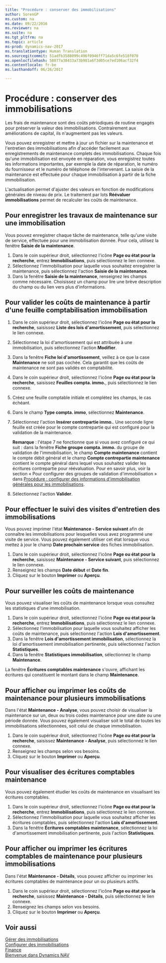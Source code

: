 ```yaml
---
title: "Procédure : conserver des immobilisations"
author: SorenGP
ms.custom: na
ms.date: 09/22/2016
ms.reviewer: na
ms.suite: na
ms.tgt_pltfrm: na
ms.topic: article
ms-prod: dynamics-nav-2017
ms.translationtype: Human Translation
ms.sourcegitcommit: 51adfb3588099c496f0946ff71da5c6fe518f070
ms.openlocfilehash: 58077a38433a73b981a6f3d05ce7ed106acf32f4
ms.contentlocale: fr-be
ms.lasthandoff: 06/26/2017

---
```


# <a name="how-to-maintain-fixed-assets"></a>Procédure : conserver des immobilisations
Les frais de maintenance sont des coûts périodiques de routine engagés pour préserver la valeur des immobilisations. Contrairement aux améliorations de capital, ils n'augmentent pas les valeurs.

Vous pouvez enregistrer et mettre à jour un fichier sur la maintenance et l'entretien des immobilisations afin d'accéder facilement aux enregistrements de maintenance complets des immobilisations. Chaque fois qu'une immobilisation est envoyée en réparation, vous enregistrez toutes les informations importantes, par exemple la date de réparation, le numéro du fournisseur et le numéro de téléphone de l'intervenant. La saisie de la maintenance est effectuée pour chaque immobilisation à partir de la fiche immobilisation.

L'actualisation permet d'ajuster des valeurs en fonction de modifications générales de niveau de prix. Le traitement par lots **Réévaluer immobilisations** permet de recalculer les coûts de maintenance.

## <a name="to-record-maintenance-work-on-a-fixed-asset"></a>Pour enregistrer les travaux de maintenance sur une immobilisation  
Vous pouvez enregistrer chaque tâche de maintenance, telle qu'une visite de service, effectuée pour une immobilisation donnée. Pour cela, utilisez la fenêtre **Saisie de la maintenance**.  

1. Dans le coin supérieur droit, sélectionnez l'icône **Page ou état pour la recherche**, entrez **Immobilisations**, puis sélectionnez le lien connexe.  
2. Sélectionnez l'immobilisation pour laquelle vous souhaitez enregistrer la maintenance, puis sélectionnez l'action **Saisie de la maintenance**.
3. Dans la fenêtre **Saisie de la maintenance**, renseignez les champs comme nécessaire. Choisissez un champ pour lire une brève description du champ ou du lien vers plus d'informations.  

## <a name="to-post-maintenance-costs-from-a-fixed-asset-gl-journal"></a>Pour valider les coûts de maintenance à partir d'une feuille comptabilisation immobilisation
1. Dans le coin supérieur droit, sélectionnez l'icône **Page ou état pour la recherche**, saisissez **Liste des lois d'amortissement**, puis sélectionnez le lien connexe.  
2. Sélectionnez la loi d'amortissement qui est attribuée à une immobilisation, puis sélectionnez l'action **Modifier**.
3. Dans la fenêtre **Fiche loi d'amortissement**, veillez à ce que la case **Maintenance** ne soit pas cochée. Cela garantit que les coûts de maintenance ne sont pas validés en comptabilité.
4. Dans le coin supérieur droit, sélectionnez l'icône **Page ou état pour la recherche**, saisissez **Feuilles compta. immo.**, puis sélectionnez le lien connexe.  
5. Créez une feuille comptable initiale et complétez les champs, le cas échéant.
6. Dans le champ **Type compta. immo**, sélectionnez **Maintenance**.
7. Sélectionnez l'action **Insérer contrepartie immo.**. Une seconde ligne feuille est créée pour le compte contrepartie qui est configuré pour la validation de la maintenance.

    **Remarque** : l'étape 7 ne fonctionne que si vous avez configuré ce qui suit : dans la fenêtre **Fiche groupe compta. immo.** du groupe de validation de l'immobilisation, le champ **Compte maintenance** contient le compte débit général et le champ **Compte contrepartie maintenance** contient le compte général dans lequel vous souhaitez valider les écritures contrepartie pour réévaluation. Pour en savoir plus, voir la section « Pour configurer des groupes de validation d'immobilisation » dans [Procédure : configurer des informations d'immobilisation générales pour les immobilisations](fa-how-setup-general.md).
8. Sélectionnez l'action **Valider**.

## <a name="to-follow-up-on-fixed-assets-service-visits"></a>Pour effectuer le suivi des visites d'entretien des immobilisations
Vous pouvez imprimer l'état **Maintenance - Service suivant** afin de connaître les immobilisations pour lesquelles vous avez programmé une visite de service. Vous pouvez également utiliser cet état lorsque vous mettez à jour le champ **Date prochain service** des fiches immobilisation.  

1. Dans le coin supérieur droit, sélectionnez l'icône **Page ou état pour la recherche**, saisissez **Maintenance - Service suivant**, puis sélectionnez le lien connexe.  
2. Renseignez les champs **Date début** et **Date fin**.  
3. Cliquez sur le bouton **Imprimer** ou **Aperçu**.

## <a name="to-monitor-maintenance-costs"></a>Pour surveiller les coûts de maintenance  
Vous pouvez visualiser les coûts de maintenance lorsque vous consultez les statistiques d'une immobilisation.  

1. Dans le coin supérieur droit, sélectionnez l'icône **Page ou état pour la recherche**, entrez **Immobilisations**, puis sélectionnez le lien connexe.
2. Sélectionnez l'immobilisation pour laquelle vous souhaitez afficher les coûts de maintenance, puis sélectionnez l'action **Lois d'amortissement**.
3. Dans la fenêtre **Lois d'amortissement immobilisation**, sélectionnez la loi d'amortissement immobilisation pertinente, puis sélectionnez l'action **Statistiques**.
4. Dans la fenêtre **Statistiques immobilisation**, sélectionnez le champ **Maintenance**.

La fenêtre **Écritures comptables maintenance** s'ouvre, affichant les écritures qui constituent le montant dans le champ **Maintenance**.

## <a name="to-view-or-print-maintenance-costs-for-multiple-fixed-assets"></a>Pour afficher ou imprimer les coûts de maintenance pour plusieurs immobilisations  
Dans l'état **Maintenance - Analyse**, vous pouvez choisir de visualiser la maintenance sur un, deux ou trois codes maintenance pour une date ou une période donnée. Vous pouvez également visualiser soit le total de toutes les immobilisations sélectionnées, soit celui de chaque immobilisation.

1. Dans le coin supérieur droit, sélectionnez l'icône **Page ou état pour la recherche**, saisissez **Maintenance - Analyse**, puis sélectionnez le lien connexe.
2. Renseignez les champs selon vos besoins.
3. Cliquez sur le bouton **Imprimer** ou **Aperçu**.

## <a name="to-view-maintenance-ledger-entries"></a>Pour visualiser des écritures comptables maintenance
Vous pouvez également étudier les coûts de maintenance en visualisant les écritures comptables.  
1. Dans le coin supérieur droit, sélectionnez l'icône **Page ou état pour la recherche**, entrez **Immobilisations**, puis sélectionnez le lien connexe.
2. Sélectionnez l'immobilisation pour laquelle vous souhaitez afficher les écritures comptables, puis sélectionnez l'action **Lois d'amortissement**.
3. Dans la fenêtre **Écritures comptables maintenance**, sélectionnez la loi d'amortissement immobilisation pertinente, puis l'action **Statistiques**.

## <a name="to-view-or-print-maintenance-ledger-entries-for-multiple-fixed-assets"></a>Pour afficher ou imprimer les écritures comptables de maintenance pour plusieurs immobilisations  
Dans l'état **Maintenance - Détails**, vous pouvez afficher ou imprimer les écritures comptables de maintenance pour un ou plusieurs actifs.  

1. Dans le coin supérieur droit, sélectionnez l'icône **Page ou état pour la recherche**, saisissez **Maintenance - Détails**, puis sélectionnez le lien connexe.
2. Renseignez les champs selon vos besoins.
3. Cliquez sur le bouton **Imprimer** ou **Aperçu**.

## <a name="see-also"></a>Voir aussi
[Gérer des immobilisations](fa-manage.md)  
[Configurer des immobilisations](fa-setup.md)  
[Finance](finance-setup.md)  
[Bienvenue dans Dynamics NAV](across-get-started.md)

